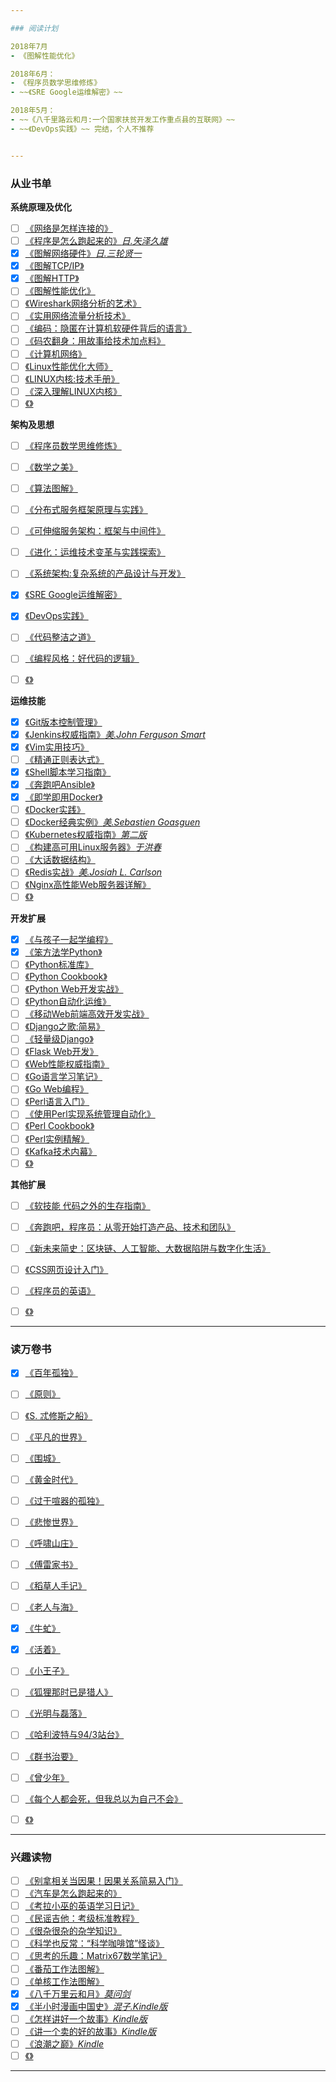 ```yaml
---

### 阅读计划

2018年7月
- 《图解性能优化》

2018年6月：
- 《程序员数学思维修炼》
- ~~《SRE Google运维解密》~~

2018年5月：
- ~~《八千里路云和月:一个国家扶贫开发工作重点县的互联网》~~
- ~~《DevOps实践》~~ 完结，个人不推荐


---
```


### 从业书单

**系统原理及优化**
- [ ] [《网络是怎样连接的》](http://product.dangdang.com/24174119.html)
- [ ] [《程序是怎么跑起来的》*日.矢泽久雄*](https://item.jd.com/11676683.html)
- [x] [《图解网络硬件》*日.三轮贤一*](https://item.jd.com/11506709.html#crumb-wrap)
- [x] [《图解TCP/IP》]()
- [x] [《图解HTTP》]()
- [ ] [《图解性能优化》](http://product.dangdang.com/24185678.html)
- [ ] [《Wireshark网络分析的艺术》](https://www.amazon.cn/gp/product/B01AS1OS8A/ref=oh_aui_detailpage_o04_s00?ie=UTF8&psc=1)
- [ ] [《实用网络流量分析技术》](https://item.jd.com/13788381692.html)
- [ ] [《编码：隐匿在计算机软硬件背后的语言》]()
- [ ] [《码农翻身：用故事给技术加点料》]()
- [ ] [《计算机网络》]()
- [ ] [《Linux性能优化大师》]()
- [ ] [《LINUX内核:技术手册》]()
- [ ] [《深入理解LINUX内核》]()
- [ ] [《》]()

**架构及思想**
- [ ] [《程序员数学思维修炼》](http://product.dangdang.com/23447083.html)
- [ ] [《数学之美》]()
- [ ] [《算法图解》](https://item.jd.com/12148832.html)
- [ ] [《分布式服务框架原理与实践》](http://product.dangdang.com/23851271.html)
- [ ] [《可伸缩服务架构：框架与中间件》](https://item.jd.com/12308233.html)
- [ ] [《进化：运维技术变革与实践探索》]()
- [ ] [《系统架构:复杂系统的产品设计与开发》](http://product.dangdang.com/24166002.html)
- [x] [《SRE Google运维解密》](https://item.jd.com/11973579.html)
- [x] [《DevOps实践》]()
- [ ] [《代码整洁之道》]()
- [ ] [《编程风格：好代码的逻辑》](https://item.jd.com/12153873.html)
- [ ] [《》]()


**运维技能**
- [x] [《Git版本控制管理》](https://www.amazon.cn/gp/product/B00U42VM7Y/ref=oh_aui_detailpage_o04_s00?ie=UTF8&psc=1)
- [x] [《Jenkins权威指南》*美.John Ferguson Smart*](https://item.jd.com/12052762.html)
- [x] [《Vim实用技巧》]()
- [ ] [《精通正则表达式》](http://product.dangdang.com/22851836.html)
- [x] [《Shell脚本学习指南》]()
- [x] [《奔跑吧Ansible》]()
- [x] [《即学即用Docker》]()
- [ ] [《Docker实践》](http://product.dangdang.com/25218250.html)
- [ ] [《Docker经典实例》*美.Sebastien Goasguen*](https://item.jd.com/12126210.html)
- [ ] [《Kubernetes权威指南》*第二版*](https://item.jd.com/11980349.html)
- [ ] [《构建高可用Linux服务器》*于洪春*](https://item.jd.com/12267548.html)
- [ ] [《大话数据结构》](https://item.jd.com/10663703.html)
- [ ] [《Redis实战》*美.Josiah L. Carlson*](https://item.jd.com/11791607.html)
- [ ] [《Nginx高性能Web服务器详解》](https://item.jd.com/11344355.html)
- [ ] [《》]()

**开发扩展**
- [x] [《与孩子一起学编程》]()
- [x] [《笨方法学Python》]()
- [ ] [《Python标准库》](https://item.jd.com/11020898.html)
- [ ] [《Python Cookbook》]()
- [ ] [《Python Web开发实战》](http://product.dangdang.com/24029839.html)
- [ ] [《Python自动化运维》]()
- [ ] [《移动Web前端高效开发实战》](https://item.jd.com/12170351.html)
- [ ] [《Django之歌:简易》]()
- [ ] [《轻量级Django》](http://product.dangdang.com/24101643.html)
- [ ] [《Flask Web开发》](https://item.jd.com/11594082.html)
- [ ] [《Web性能权威指南》](https://item.jd.com/11444582.html)
- [ ] [《Go语言学习笔记》](https://item.jd.com/11944267.html)
- [ ] [《Go Web编程》](https://item.jd.com/12252845.html)
- [ ] [《Perl语言入门》]()
- [ ] [《使用Perl实现系统管理自动化》]()
- [ ] [《Perl Cookbook》]()
- [ ] [《Perl实例精解》]()
- [ ] [《Kafka技术内幕》](https://item.jd.com/12234113.html)
- [ ] [《》]()

**其他扩展**
- [ ] [《软技能 代码之外的生存指南》]()
- [ ] [《奔跑吧，程序员：从零开始打造产品、技术和团队》]()
- [ ] [《新未来简史：区块链、人工智能、大数据陷阱与数字化生活》]()
- [ ] [《CSS网页设计入门》]()
- [ ] [《程序员的英语》]()
- [ ] [《》]()


---

### 读万卷书

- [x] [《百年孤独》](https://item.jd.com/12152685.html)
- [ ] [《原则》](https://item.jd.com/12257413.html)
- [ ] [《S. 忒修斯之船》](https://item.jd.com/11932116.html)
- [ ] [《平凡的世界》]()
- [ ] [《围城》]()
- [ ] [《黄金时代》]()
- [ ] [《过于喧器的孤独》]()
- [ ] [《悲惨世界》]()
- [ ] [《呼啸山庄》]()
- [ ] [《傅雷家书》]()
- [ ] [《稻草人手记》]()
- [ ] [《老人与海》]()
- [x] [《牛虻》]()
- [x] [《活着》]()
- [ ] [《小王子》]()
- [ ] [《狐狸那时已是猎人》]()
- [ ] [《光明与磊落》]()
- [ ] [《哈利波特与94/3站台》]()
- [ ] [《群书治要》]()
- [ ] [《曾少年》]()
- [ ] [《每个人都会死，但我总以为自己不会》]()
- [ ] [《》]()


---

### 兴趣读物

- [ ] [《别拿相关当因果！因果关系简易入门》]()
- [ ] [《汽车是怎么跑起来的》]()
- [ ] [《考拉小巫的英语学习日记》]()
- [ ] [《民谣吉他：考级标准教程》]()
- [ ] [《很杂很杂的杂学知识》]()
- [ ] [《科学也反常：“科学咖啡馆”怪谈》]()
- [ ] [《思考的乐趣：Matrix67数学笔记》]()
- [ ] [《番茄工作法图解》](http://product.dangdang.com/21021603.html)
- [ ] [《单核工作法图解》](https://item.jd.com/12247896.html)
- [x] [《八千万里云和月》*莫问剑*](http://item.jd.com/11722416.html)
- [x] [《半小时漫画中国史》*混子.Kindle版*]()
- [ ] [《怎样讲好一个故事》*Kindle版*]()
- [ ] [《讲一个卖的好的故事》*Kindle版*]()
- [ ] [《浪潮之巅》*Kindle*]()
- [ ] [《》]()

---
